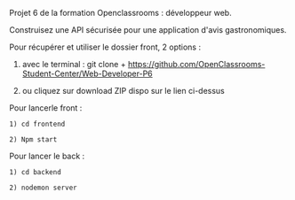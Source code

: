 Projet 6 de la formation Openclassrooms : développeur web.

Construisez une API sécurisée pour une application d'avis gastronomiques.

Pour récupérer et utiliser le dossier front, 2 options :

1) avec le terminal : git clone + https://github.com/OpenClassrooms-Student-Center/Web-Developer-P6

2) ou cliquez sur download ZIP dispo sur le lien ci-dessus

Pour lancerle front :

    1) cd frontend

    2) Npm start

Pour lancer le back :

    1) cd backend

    2) nodemon server